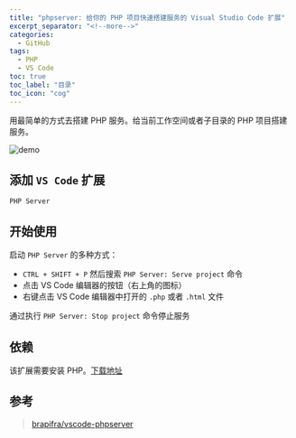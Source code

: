 ```yaml
---
title: "phpserver: 给你的 PHP 项目快速搭建服务的 Visual Studio Code 扩展"
excerpt_separator: "<!--more-->"
categories:
  - GitHub
tags:
  - PHP
  - VS Code
toc: true
toc_label: "目录"
toc_icon: "cog"
---
```


用最简单的方式去搭建 PHP 服务。给当前工作空间或者子目录的 PHP 项目搭建服务。

<!--more-->

![demo](https://i.loli.net/2021/06/22/dUbfKkSgDGO3eTa.gif)

## 添加 `VS Code` 扩展

`PHP Server`

## 开始使用
启动 `PHP Server` 的多种方式：

- `CTRL + SHIFT + P` 然后搜索 `PHP Server: Serve project` 命令
- 点击 VS Code 编辑器的按钮（右上角的图标）
- 右键点击 VS Code 编辑器中打开的 `.php` 或者 `.html` 文件

通过执行 `PHP Server: Stop project` 命令停止服务

## 依赖

该扩展需要安装 PHP。[下载地址](https://www.php.net/downloads.php)

## 参考
> [brapifra/vscode-phpserver](https://github.com/brapifra/vscode-phpserver)
